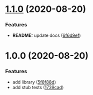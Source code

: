 # [1.1.0](https://github.com/Pixeladed/with-hook/compare/v1.0.0...v1.1.0) (2020-08-20)


### Features

* **README:** update docs ([6f6d9ef](https://github.com/Pixeladed/with-hook/commit/6f6d9efc5dac526a74f6ef98c3ccaf398e94f138))

# 1.0.0 (2020-08-20)


### Features

* add library ([5f8f88d](https://github.com/Pixeladed/with-hook/commit/5f8f88de8704db35cbb97a302b486b10131a2d74))
* add stub tests ([1739cad](https://github.com/Pixeladed/with-hook/commit/1739cadeb866d57e3d5b421f95f3891059c34b27))
